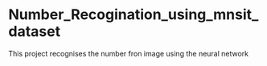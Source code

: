 # Number_Recogination_using_mnsit_dataset
This project recognises the number fron image using the neural network
